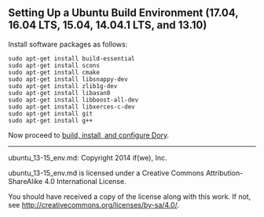 ## Setting Up a Ubuntu Build Environment (17.04, 16.04 LTS, 15.04, 14.04.1 LTS, and 13.10)

Install software packages as follows:

```
sudo apt-get install build-essential
sudo apt-get install scons
sudo apt-get install cmake
sudo apt-get install libsnappy-dev
sudo apt-get install zlib1g-dev
sudo apt-get install libasan0
sudo apt-get install libboost-all-dev
sudo apt-get install libxerces-c-dev
sudo apt-get install git
sudo apt-get install g++
```

Now proceed to
[build, install, and configure Dory](build_install.md).

-----

ubuntu_13-15_env.md: Copyright 2014 if(we), Inc.

ubuntu_13-15_env.md is licensed under a Creative Commons
Attribution-ShareAlike 4.0 International License.

You should have received a copy of the license along with this work. If not,
see <http://creativecommons.org/licenses/by-sa/4.0/>.
